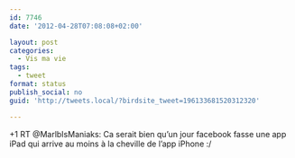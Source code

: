 ```yaml
---
id: 7746
date: '2012-04-28T07:08:08+02:00'

layout: post
categories:
  - Vis ma vie
tags:
  - tweet
format: status
publish_social: no
guid: 'http://tweets.local/?birdsite_tweet=196133681520312320'

---
```


+1 RT @MarlbIsManiaks: Ca serait bien qu’un jour facebook fasse une app iPad qui arrive au moins à la cheville de l’app iPhone :/